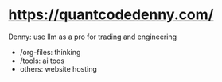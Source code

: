 # https://quantcodedenny.com/
Denny: use llm as a pro for trading and engineering

- /org-files: thinking
- /tools: ai toos
- others: website hosting
